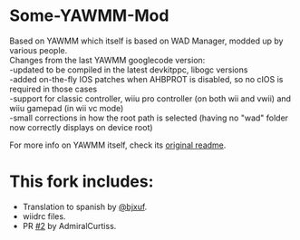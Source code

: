 # Some-YAWMM-Mod
Based on YAWMM which itself is based on WAD Manager, modded up by various people.  
Changes from the last YAWMM googlecode version:  
-updated to be compiled in the latest devkitppc, libogc versions  
-added on-the-fly IOS patches when AHBPROT is disabled, so no cIOS is required in those cases  
-support for classic controller, wiiu pro controller (on both wii and vwii) and wiiu gamepad (in wii vc mode)  
-small corrections in how the root path is selected (having no "wad" folder now correctly displays on device root)    

For more info on YAWMM itself, check its [original readme](README_YAWMM.txt).

# This fork includes:
- Translation to spanish by [@bjxuf](https://github.com/bjxuf).
- wiidrc files.
- PR [#2](https://github.com/FIX94/Some-YAWMM-Mod/pull/2) by AdmiralCurtiss.
